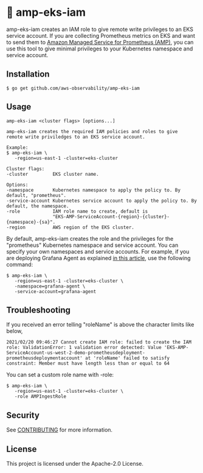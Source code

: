 # 🔑 amp-eks-iam

amp-eks-iam creates an IAM role to give
remote write privileges to an EKS service account. If you are
collecting Prometheus metrics on EKS and want to send them to [Amazon
Managed Service for Prometheus (AMP)](https://aws.amazon.com/prometheus/),
you can use this tool to give minimal privileges to your Kubernetes
namespace and service account.

## Installation
```
$ go get github.com/aws-observability/amp-eks-iam
```

## Usage

```
amp-eks-iam <cluster flags> [options...]

amp-eks-iam creates the required IAM policies and roles to give
remote write priviledges to an EKS service account.

Example:
$ amp-eks-iam \
   -region=us-east-1 -cluster=eks-cluster

Cluster flags:
-cluster         EKS cluster name.

Options:
-namespace       Kubernetes namespace to apply the policy to. By default, "prometheus".
-service-account Kubernetes service account to apply the policy to. By default, the namespace.
-role            IAM role name to create, default is
                 "EKS-AMP-ServiceAccount-{region}-{cluster}-{namespace}-{sa}".
-region          AWS region of the EKS cluster.
```

By default, amp-eks-iam creates the role and the privileges for the
"prometheus" Kubernetes namespace and service account. You can specify your own
namespaces and service accounts. For example, if you are deploying Grafana Agent
as explained [in this article](https://aws.amazon.com/blogs/opensource/configuring-grafana-cloud-agent-for-amazon-managed-service-for-prometheus/),
use the following command:

```
$ amp-eks-iam \
   -region=us-east-1 -cluster=eks-cluster \
   -namespace=grafana-agent \
   -service-account=grafana-agent
```

## Troubleshooting

If you received an error telling "roleName" is above the character limits like below,

```
2021/02/20 09:46:27 Cannot create IAM role: failed to create the IAM role: ValidationError: 1 validation error detected: Value 'EKS-AMP-ServiceAccount-us-west-2-demo-prometheusdeployment-prometheusdeploymentaccount' at 'roleName' failed to satisfy constraint: Member must have length less than or equal to 64
```

You can set a custom role name with -role:

```
$ amp-eks-iam \
   -region=us-east-1 -cluster=eks-cluster \
   -role AMPIngestRole
```

## Security

See [CONTRIBUTING](CONTRIBUTING.md#security-issue-notifications) for more information.

## License

This project is licensed under the Apache-2.0 License.
